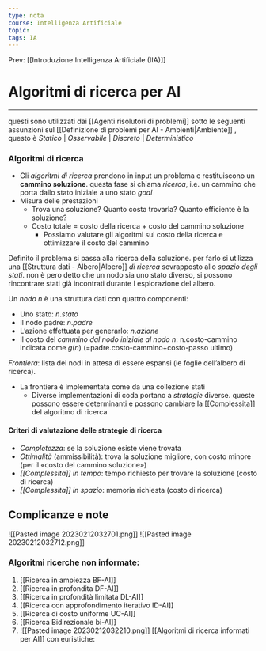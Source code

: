 ```yaml
---
type: nota
course: Intelligenza Artificiale
topic: 
tags: IA
---
```


Prev: [[Introduzione Intelligenza Artificiale (IIA)]]

# Algoritmi di ricerca per AI
---
questi sono utilizzati dai [[Agenti risolutori di problemi]] sotto le seguenti  assunzioni sul [[Definizione di problemi per AI - Ambienti|Ambiente]] , questo è
            _Statico_ | _Osservabile_ | _Discreto_ | _Deterministico_

### Algoritmi di ricerca
- Gli _algoritmi di ricerca_ prendono in input un problema e restituiscono un __cammino soluzione__. questa fase si chiama _ricerca_, i.e. un cammino che porta dallo stato iniziale a uno stato _goal_ 
- Misura delle prestazioni 
	- Trova una soluzione? Quanto costa trovarla? Quanto efficiente è la soluzione? 
	- Costo totale = costo della ricerca + costo del cammino soluzione
		- Possiamo valutare gli algoritmi sul costo della ricerca e ottimizzare il costo del cammino


Definito il problema si passa alla ricerca della soluzione. per farlo si utilizza una [[Struttura dati - Albero|Albero]] _di ricerca_ sovrapposto allo _spazio degli stati_. non è pero detto che un nodo sia uno stato diverso, si possono rincontrare stati già incontrati durante l esplorazione del albero.

Un _nodo_ $n$ è una struttura dati con quattro componenti: 
- Uno stato: $n.stato$ 
- Il nodo padre: $n.padre$
- L’azione effettuata per generarlo: $n.azione$ 
- Il costo del _cammino dal nodo iniziale al nodo_ $n$: n.costo-cammino indicata come $g(n)$ (=padre.costo-cammino+costo-passo ultimo)

 _Frontiera_: lista dei nodi in attesa di essere espansi (le foglie dell’albero di ricerca).  
- La frontiera è implementata come da una collezione stati
	- Diverse implementazioni di coda portano a _stratagie_ diverse. queste possono essere determinanti e possono cambiare la [[Complessita]] del algoritmo di ricerca  


#### Criteri di valutazione delle strategie di ricerca
- _Completezza_: se la soluzione esiste viene trovata 
- _Ottimalità_ (ammissibilità): trova la soluzione migliore, con costo minore (per il «costo del cammino soluzione») 
- _[[Complessita]] in tempo_: tempo richiesto per trovare la soluzione (costo di ricerca)
- _[[Complessita]] in spazio_: memoria richiesta (costo di ricerca)



## Complicanze  e note
![[Pasted image 20230212032701.png]]
![[Pasted image 20230212032712.png]]



### Algoritmi ricerche non informate:
1. [[Ricerca in ampiezza BF-AI]]
2. [[Ricerca in profondita DF-AI]] 
3. [[Ricerca in profondità limitata DL-AI]] 
4. [[Ricerca con approfondimento iterativo ID-AI]] 
5. [[Ricerca di costo uniforme UC-AI]]
6. [[Ricerca Bidirezionale bi-AI]]
7. ![[Pasted image 20230212032210.png]]
[[Algoritmi di ricerca informati per AI]] con euristiche:

